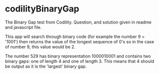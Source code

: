 # codilityBinaryGap
The Binary Gap test from Codility. Question, and solution given in readme and javascript file.


This app will search through binary code (for example the number 9 = '1001') then returns the value of the longest sequence of 0's so in the case of number 9, this 
value would be 2. 

The number 529 has binary representation 1000010001 and contains two binary gaps: one of length 4 and one of length 3. This means that 4 should be output as it is the 
'largest' binary gap.

